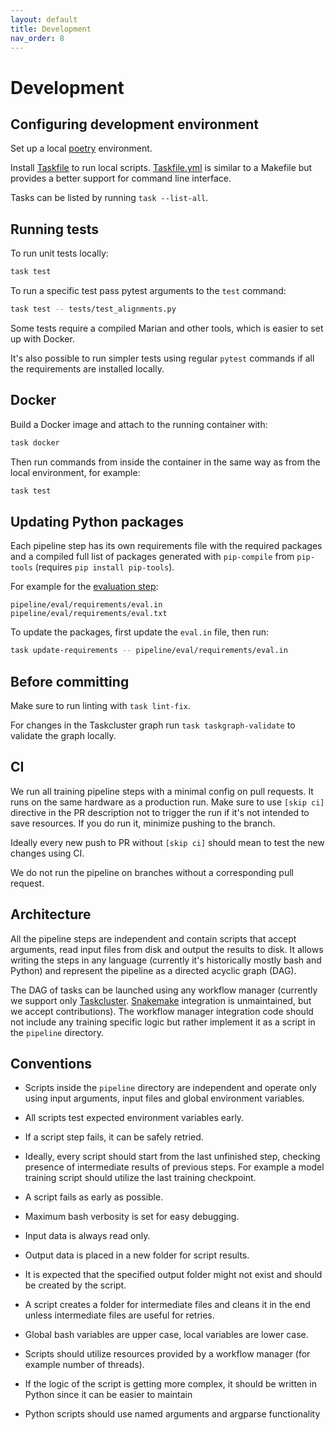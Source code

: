 ```yaml
---
layout: default
title: Development
nav_order: 8
---
```


# Development

## Configuring development environment

Set up a local [poetry](https://python-poetry.org/) environment.

Install [Taskfile](https://taskfile.dev/installation/) to run local scripts. 
[Taskfile.yml](https://github.com/mozilla/translations/blob/main/Taskfile.yml) is similar to a Makefile but provides a better support for command line interface.

Tasks can be listed by running `task --list-all`.

## Running tests

To run unit tests locally:
```bash
task test
```

To run a specific test pass pytest arguments to the `test` command:

```bash
task test -- tests/test_alignments.py
```

Some tests require a compiled Marian and other tools, which is easier to set up with Docker.

It's also possible to run simpler tests using regular `pytest` commands if all the requirements are installed locally.

## Docker

Build a Docker image and attach to the running container with:

```bash
task docker
```

Then run commands from inside the container in the same way as from the local environment, for example:

```bash
task test
```

## Updating Python packages

Each pipeline step has its own requirements file with the required packages 
and a compiled full list of packages generated with `pip-compile` from `pip-tools` (requires `pip install pip-tools`).

For example for the [evaluation step](https://github.com/mozilla/translations/tree/main/pipeline/eval/requirements):
```
pipeline/eval/requirements/eval.in
pipeline/eval/requirements/eval.txt
```


To update the packages, first update the `eval.in` file, then run:

```bash
task update-requirements -- pipeline/eval/requirements/eval.in
```


## Before committing

Make sure to run linting with `task lint-fix`.

For changes in the Taskcluster graph run `task taskgraph-validate` to validate the graph locally.


## CI

We run all training pipeline steps with a minimal config on pull requests. It runs on the same hardware as a production run.
Make sure to use `[skip ci]` directive in the PR description not to trigger the run if it's not intended to save resources.
If you do run it, minimize pushing to the branch.

Ideally every new push to PR without `[skip ci]` should mean to test the new changes using CI.

We do not run the pipeline on branches without a corresponding pull request.

## Architecture

All the pipeline steps are independent and contain scripts that accept arguments, read input files from disk and output the results to disk.
It allows writing the steps in any language (currently it's historically mostly bash and Python) and
represent the pipeline as a directed acyclic graph (DAG).

The DAG of tasks can be launched using any workflow manager
(currently we support only [Taskcluster](../training/task-cluster.md). [Snakemake](../training/snakemake.md) integration is unmaintained, but we accept contributions).
The workflow manager integration code should not include any training specific logic but rather implement it as a script
in the `pipeline` directory.

## Conventions

- Scripts inside the `pipeline` directory are independent and operate only using input arguments, input files
  and global environment variables.

- All scripts test expected environment variables early.

- If a script step fails, it can be safely retried.

- Ideally, every script should start from the last unfinished step,
  checking presence of intermediate results of previous steps. 
  For example a model training script should utilize the last training checkpoint.

- A script fails as early as possible.

- Maximum bash verbosity is set for easy debugging.

- Input data is always read only.

- Output data is placed in a new folder for script results.

- It is expected that the specified output folder might not exist and should be created by the script.

- A script creates a folder for intermediate files and cleans it in the end
  unless intermediate files are useful for retries.

- Global bash variables are upper case, local variables are lower case.

- Scripts should utilize resources provided by a workflow manager (for example number of threads).

- If the logic of the script is getting more complex, it should be written in Python since it can be easier to maintain

- Python scripts should use named arguments and argparse functionality
